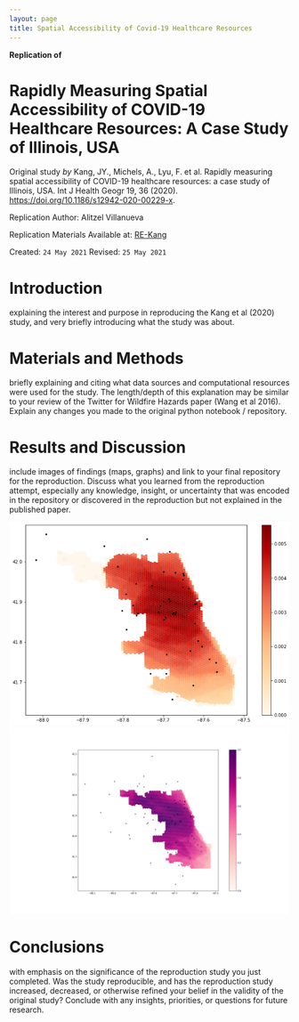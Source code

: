 ```yaml
---
layout: page
title: Spatial Accessibility of Covid-19 Healthcare Resources
---
```


**Replication of**
# Rapidly Measuring Spatial Accessibility of COVID-19 Healthcare Resources: A Case Study of Illinois, USA

Original study *by* Kang, JY., Michels, A., Lyu, F. et al. Rapidly measuring spatial accessibility of COVID-19 healthcare resources: a case study of Illinois, USA. Int J Health Geogr 19, 36 (2020). https://doi.org/10.1186/s12942-020-00229-x.

Replication Author:
Alitzel Villanueva

Replication Materials Available at: [RE-Kang](https://github.com/avillanueva1005/RE-Kang)

Created: `24 May 2021`
Revised: `25 May 2021`

# Introduction
explaining the interest and purpose in reproducing the Kang et al (2020) study, and very briefly introducing what the study was about.

# Materials and Methods
briefly explaining and citing what data sources and computational resources were used for the study. The length/depth of this explanation may be similar to your review of the Twitter for Wildfire Hazards paper (Wang et al 2016). Explain any changes you made to the original python notebook / repository.

# Results and Discussion
include images of findings (maps, graphs) and link to your final repository for the reproduction. Discuss what you learned from the reproduction attempt, especially any knowledge, insight, or uncertainty that was encoded in the repository or discovered in the reproduction but not explained in the published paper.

![initial map](RE-Kang/ChicagoResult.png)
![final map](RE-Kang/chicagocovid.jpg)

# Conclusions
with emphasis on the significance of the reproduction study you just completed. Was the study reproducible, and has the reproduction study increased, decreased, or otherwise refined your belief in the validity of the original study? Conclude with any insights, priorities, or questions for future research.
